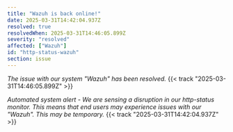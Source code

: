 ```yaml
---
title: "Wazuh is back online!"
date: 2025-03-31T14:42:04.937Z
resolved: true
resolvedWhen: 2025-03-31T14:46:05.899Z
severity: "resolved"
affected: ["Wazuh"]
id: "http-status-wazuh"
section: issue
---
```


*The issue with our system "Wazuh" has been resolved.* {{< track "2025-03-31T14:46:05.899Z" >}}

**Automated system alert* - We are sensing a disruption in our http-status monitor. This means that end users may experience issues with our "Wazuh". This may be temporary.* {{< track "2025-03-31T14:42:04.937Z" >}}
